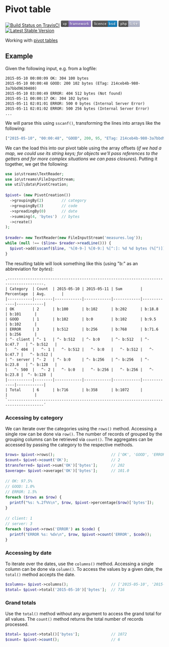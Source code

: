Pivot table
===========

[![Build Status on TravisCI](https://secure.travis-ci.org/xp-forge/pivot.svg)](http://travis-ci.org/xp-forge/pivot)
[![XP Framework Module](https://raw.githubusercontent.com/xp-framework/web/master/static/xp-framework-badge.png)](https://github.com/xp-framework/core)
[![BSD Licence](https://raw.githubusercontent.com/xp-framework/web/master/static/licence-bsd.png)](https://github.com/xp-framework/core/blob/master/LICENCE.md)
[![Required PHP 5.4+](https://raw.githubusercontent.com/xp-framework/web/master/static/php-5_4plus.png)](http://php.net/)
[![Latest Stable Version](https://poser.pugx.org/xp-forge/pivot/version.png)](https://packagist.org/packages/xp-forge/pivot)

Working with [pivot tables](https://en.wikipedia.org/wiki/Pivot_table)

Example
-------
Given the following input, e.g. from a logfile:

```
2015-05-10 00:00:09 OK: 304 100 bytes
2015-05-10 00:00:48 GOOD: 200 102 bytes (ETag: 214ceb4b-980-3a7bbd9630480)
2015-05-10 03:00:49 ERROR: 404 512 bytes (Not found)
2015-05-11 00:00:17 OK: 304 102 bytes
2015-05-11 02:01:01 ERROR: 500 0 bytes (Internal Server Error)
2015-05-11 02:01:02 ERROR: 500 256 bytes (Internal Server Error)
...
```

We will parse this using `sscanf()`, transforming the lines into arrays like the following:

```php
["2015-05-10", "00:00:48", "GOOD", 200, 95, "ETag: 214ceb4b-980-3a7bbd9630480"]
```

We can the load this into our pivot table using the array offsets (*if we had a map, we could use its string keys; for objects we'll pass references to the getters and for more complex situations we can pass closures*). Putting it together, we get the following:

```php
use io\streams\TextReader;
use io\streams\FileInputStream;
use util\data\PivotCreation;

$pivot= (new PivotCreation())
  ->groupingBy(2)        // category
  ->groupingBy(3)        // code
  ->spreadingBy(0)       // date
  ->summing(4, 'bytes')  // bytes
  ->create()
);

$reader= new TextReader(new FileInputStream('measures.log'));
while (null !== ($line= $reader->readLine())) {
  $pivot->add(sscanf($line, '%[0-9-] %[0-9:] %[^:]: %d %d bytes (%[^)])'));
}
```

The resulting table will look something like this (using "b:" as an abbreviation for *bytes*):

```
.--------------------------------------------------------------------------------------.
| Category  | Count  | 2015-05-10 | 2015-05-11 | Sum        | Percentage  | Avg.       |
|-----------|--------|------------|------------|------------|-------------|------------|
| OK        | 2      | b:100      | b:102      | b:202      | b:18.8      | b:101      |
| GOOD      | 1      | b:102      | b:0        | b:102      | b:9.5       | b:102      |
| ERROR     | 3      | b:512      | b:256      | b:768      | b:71.6      | b:256      |
| ^- client | ^- 1   | ^- b:512   | ^- b:0     | ^- b:512   | ^- b:47.7   | ^- b:512   |
|   ^- 404  |   ^- 1 |   ^- b:512 |   ^- b:0   |   ^- b:512 |   ^- b:47.7 |   ^- b:512 |
| ^- server | ^- 2   | ^- b:0     | ^- b:256   | ^- b:256   | ^- b:23.8   | ^- b:128   |
|   ^- 500  |   ^- 2 |   ^- b:0   |   ^- b:256 |   ^- b:256 |   ^- b:23.8 |  ^- b:128  |
|-----------|--------|------------|------------|------------|-------------|------------|
| Total     | 6      | b:716      | b:358      | b:1072     |             |            |
`--------------------------------------------------------------------------------------´
```

### Accessing by category

We can iterate over the categories using the `rows()` method. Accessing a single row can be done via `row()`. The number of records of grouped by the grouping columns can be retrieved via `count()`. The aggregates can be accessed by passing the category to the respective methods. 

```php
$rows= $pivot->rows();                         // ['OK', 'GOOD', 'ERROR']
$count= $pivot->count('OK');                   // 2
$transferred= $pivot->sum('OK')['bytes'];      // 202
$average= $pivot->average('OK')['bytes'];      // 101.0

// OK: 97.5%
// GOOD: 1.0%
// ERROR: 1.5%
foreach ($rows as $row) {
  printf("%s: %.2f%%\n", $row, $pivot->percentage($row)['bytes']);
}

// client: 1
// server: 3
foreach ($pivot->rows('ERROR') as $code) {
  printf("ERROR %s: %dx\n", $row, $pivot->count('ERROR', $code));
}
```

### Accessing by date

To iterate over the dates, use the `columns()` method. Accessing a single column can be done via `column()`. To access the values by a given date, the `total()` method accepts the date.

```php
$columns= $pivot->columns();                   // ['2015-05-10', '2015-05-11']
$total= $pivot->total('2015-05-10')['bytes'];  // 716
```

###  Grand totals
Use the `total()` method without any argument to access the grand total for all values. The `count()` method returns the total number of records processed.

```php
$total= $pivot->total()['bytes'];              // 1072
$count= $pivot->count();                       // 6
```